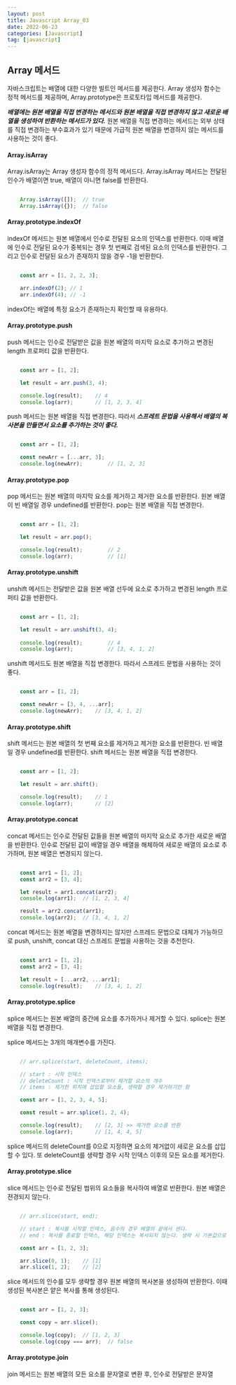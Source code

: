 ```yaml
---
layout: post
title: Javascript Array_03
date: 2022-06-23
categories: [Javascript]
tag: [javascript]
---
```


## Array 메서드

자바스크립트는 배열에 대한 다양한 빌트인 메서드를 제공한다. Array 생성자 함수는 정적 메서드를 제공하며, Array.prototype은 프로토타입 메서드를 제공한다. 

***배열에는 원본 배열을 직접 변경하는 메서드와 원본 배열을 직접 변경하지 않고 새로운 배열을 생성하여 반환하는 메서드가 있다.***
원본 배열을 직접 변경하는 메서드는 외부 상태를 직접 변경하는 부수효과가 있기 때문에 가급적 원본 배열을 변경하지 않는 메서드를 사용하는 것이 좋다.

#### Array.isArray

Array.isArray는 Array 생성자 함수의 정적 메서드다. Array.isArray 메서드는 전달된 인수가 배열이면 true, 배열이 아니면 false를 반환한다.

```javascript

    Array.isArray([]);  // true
    Array.isArray({});  // false

```

#### Array.prototype.indexOf

indexOf 메서드는 원본 배열에서 인수로 전달된 요소의 인덱스를 반환한다. 이때 배열에 인수로 전달된 요수가 중복되는 경우 첫 번째로 검색된 요소의 인덱스를 반환한다. 그리고 인수로 전달된 요소가 존재하지 않을 경우 -1을 반환한다.

```javascript

    const arr = [1, 2, 2, 3];

    arr.indexOf(2); // 1
    arr.indexOf(4); // -1

```

indexOf는 배열에 특정 요소가 존재하는지 확인할 때 유용하다.

#### Array.prototype.push

push 메서드는 인수로 전달받은 값을 원본 배열의 마지막 요소로 추가하고 변경된 length 프로퍼티 값을 반환한다.

```javascript

    const arr = [1, 2];

    let result = arr.push(3, 4);

    console.log(result);    // 4
    console.log(arr);       // [1, 2, 3, 4]

```

push 메서드는 원본 배열을 직접 변경한다. 따라서 ***스프레트 문법을 사용해서 배열의 복사본을 만들면서 요소를 추가하는 것이 좋다.***

```javascript

    const arr = [1, 2];

    const newArr = [...arr, 3];
    console.log(newArr);        // [1, 2, 3]

```

#### Array.prototype.pop

pop 메서드는 원본 배열의 마지막 요소를 제거하고 제거한 요소를 반환한다. 원본 배열이 빈 배열일 경우 undefined를 반환한다. pop는 원본 배열을 직접 변경한다.

```javascript

    const arr = [1, 2];

    let result = arr.pop();

    console.log(result);        // 2
    console.log(arr);           // [1]

```

#### Array.prototype.unshift

unshift 메서드는 전달받은 값을 원본 배열 선두에 요소로 추가하고 변경된 length 프로퍼티 값을 반환한다.

```javascript

    const arr = [1, 2];

    let result = arr.unshift(3, 4);
    
    console.log(result);        // 4
    console.log(arr);           // [3, 4, 1, 2]

```

unshift 메서드도 원본 배열을 직접 변경한다. 따라서 스프레드 문법을 사용하는 것이 좋다.

```javascript

    const arr = [1, 2];

    const newArr = [3, 4, ...arr];
    console.log(newArr);    // [3, 4, 1, 2]

```

#### Array.prototype.shift

shift 메서드는 원본 배열의 첫 번째 요소를 제거하고 제거한 요소를 반환한다. 빈 배열일 경우 undefined를 반환한다. shift 메서드는 원본 배열을 직접 변경한다.

```javascript

    const arr = [1, 2];

    let result = arr.shift();

    console.log(result);    // 1
    console.log(arr);       // [2]

```

#### Array.prototype.concat

concat 메서드는 인수로 전달된 값들을 원본 배열의 마지막 요소로 추가한 새로운 배열을 반환한다. 인수로 전달된 값이 배열일 경우 배열을 해체하여 새로운 배열의 요소로 추가하며, 원본 배열은 변경되지 않는다.

```javascript

    const arr1 = [1, 2];
    const arr2 = [3, 4];

    let result = arr1.concat(arr2);
    console.log(arr1);  // [1, 2, 3, 4]

    result = arr2.concat(arr1);
    console.log(arr2);  // [3, 4, 1, 2]

```

concat 메서드는 원본 배열을 변경하지는 않지만 스프레드 문법으로 대체가 가능하므로 push, unshift, concat 대신 스프레드 문법을 사용하는 것을 추천한다.

```javascript

    const arr1 = [1, 2];
    const arr2 = [3, 4];

    let result = [...arr2, ...arr1];
    console.log(result);    // [3, 4, 1, 2]

```

#### Array.prototype.splice

splice 메서드는 원본 배열의 중간에 요소를 추가하거나 제거할 수 있다. splice는 원본 배열을 직접 변경한다. 

splice 메서드는 3개의 매개변수를 가진다.

```javascript

    // arr.splice(start, deleteCount, items);

    // start : 시작 인덱스
    // deleteCount : 시작 인덱스로부터 제거할 요소의 개수
    // items : 제거한 위치에 삽입할 요소들, 생략할 경우 제거하기만 함

    const arr = [1, 2, 3, 4, 5];

    const result = arr.splice(1, 2, 4);

    console.log(result);    // [2, 3] >> 제거한 요소를 반환
    console.log(arr);       // [1, 4, 4, 5]

```

splice 메서드의 deleteCount를 0으로 지정하면 요소의 제거없이 새로운 요소를 삽입할 수 있다. 또 deleteCount를 생략할 경우 시작 인덱스 이후의 모든 요소를 제거한다.

#### Array.prototype.slice

slice 메서드는 인수로 전달된 범위의 요소들을 복사하여 배열로 반환한다. 원본 배열은 젼경되지 않는다.

```javascript

    // arr.slice(start, end);

    // start : 복사를 시작할 인덱스, 음수의 경우 배열의 끝에서 센다.
    // end : 복사를 종료할 인덱스, 해당 인덱스는 복사되지 않는다. 생략 시 기본값으로 length 프로퍼티 값

    const arr = [1, 2, 3];

    arr.slice(0, 1);    // [1]
    arr.slice(1, 2);    // [2]

```

slice 메서드의 인수를 모두 생략할 경우 원본 배열의 복사본을 생성하여 반환한다. 이때 생성된 복사본은 얕은 복사를 통해 생성된다.

```javascript

    const arr = [1, 2, 3];

    const copy = arr.slice();

    console.log(copy);  // [1, 2, 3]
    console.log(copy === arr);  // false

```

#### Array.prototype.join

join 메서드는 원본 배열의 모든 요소를 문자열로 변환 후, 인수로 전달받은 문자열

